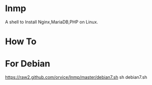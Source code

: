 lnmp
====

A shell to Install Nginx,MariaDB,PHP on Linux.

How To
====
For Debian
=====
https://raw2.github.com/orvice/lnmp/master/debian7.sh 
sh debian7.sh